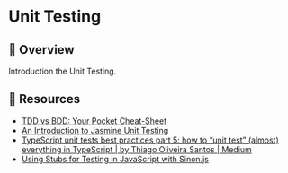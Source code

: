 # Unit Testing

## 📙 Overview

Introduction the Unit Testing.

## 🔗 Resources

- [TDD vs BDD: Your Pocket Cheat-Sheet](https://www.testim.io/blog/tdd-vs-bdd-a-developers-pocket-reference-with-examples/#:~:text=TDD%20is%20more%20%E2%80%9Cdeveloper%2Dcentric,that%20only%20developers%20can%20read)
- [An Introduction to Jasmine Unit Testing](https://www.freecodecamp.org/news/jasmine-unit-testing-tutorial-4e757c2cbf42/)
- [TypeScript unit tests best practices part 5: how to “unit test” (almost) everything in TypeScript | by Thiago Oliveira Santos | Medium](https://thiagooliveirasantos.medium.com/typescript-unit-tests-best-practices-part-5-how-to-unit-test-almost-everything-in-typescript-678900248004)
- [Using Stubs for Testing in JavaScript with Sinon.js](https://stackabuse.com/using-stubs-for-testing-in-javascript-with-sinon-js/)
